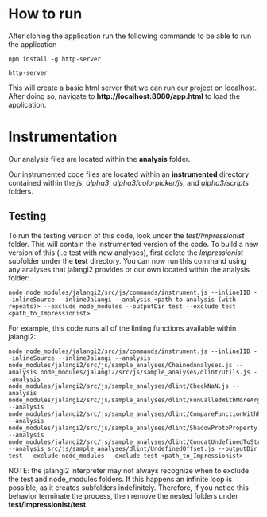 # How to run

After cloning the application run the following commands to be able to run the application

```
npm install -g http-server

http-server
```

This will create a basic html server that we can run our project on localhost. After doing so, navigate to __http://localhost:8080/app.html__ to load the application.

# Instrumentation

Our analysis files are located within the **analysis** folder.

Our instrumented code files are located within an **instrumented** directory contained within the _js_, _alpha3_, _alpha3/colorpicker/js_, and  _alpha3/scripts_ folders.

## Testing

To run the testing version of this code, look under the _test/Impressionist_ folder. This will contain the instrumented version of the code. To build a new version of this (i.e test with new analyses), first delete the _Impressionist_ subfolder under the __test__ directory. You can now run this command using any analyses that jalangi2 provides or our own located within the analysis folder:

```
node node_modules/jalangi2/src/js/commands/instrument.js --inlineIID --inlineSource --inlineJalangi --analysis <path to analysis (with repeats)> --exclude node_modules --outputDir test --exclude test <path_to_Impressionist>
```

For example, this code runs all of the linting functions available within jalangi2:
```
node node_modules/jalangi2/src/js/commands/instrument.js --inlineIID --inlineSource --inlineJalangi --analysis node_modules/jalangi2/src/js/sample_analyses/ChainedAnalyses.js --analysis node_modules/jalangi2/src/js/sample_analyses/dlint/Utils.js --analysis node_modules/jalangi2/src/js/sample_analyses/dlint/CheckNaN.js --analysis node_modules/jalangi2/src/js/sample_analyses/dlint/FunCalledWithMoreArguments.js --analysis node_modules/jalangi2/src/js/sample_analyses/dlint/CompareFunctionWithPrimitives.js --analysis node_modules/jalangi2/src/js/sample_analyses/dlint/ShadowProtoProperty.js --analysis node_modules/jalangi2/src/js/sample_analyses/dlint/ConcatUndefinedToString.js --analysis src/js/sample_analyses/dlint/UndefinedOffset.js --outputDir test --exclude node_modules --exclude test <path_to_Impressionist>
```

NOTE: the jalangi2 interpreter may not always recognize when to exclude the test and node_modules folders. If this happens an infinite loop is possible, as it creates subfolders indefinitely. Therefore, if you notice this behavior terminate the process, then remove the nested folders under __test/Impressionist/test__
